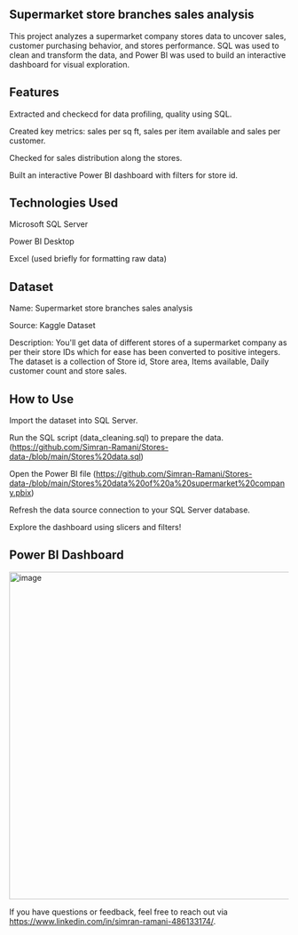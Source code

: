 ## Supermarket store branches sales analysis ##
This project analyzes a supermarket company stores data to uncover sales, customer purchasing behavior, and stores performance. SQL was used to clean and transform the data, and Power BI was used to build an interactive dashboard for visual exploration. 

## Features ##
Extracted and checkecd for data profiling, quality using SQL.

Created key metrics: sales per sq ft, sales per item available and sales per customer.

Checked for sales distribution along the stores.

Built an interactive Power BI dashboard with filters for store id.

## Technologies Used ##

Microsoft SQL Server

Power BI Desktop

Excel (used briefly for formatting raw data)

## Dataset ##

Name: Supermarket store branches sales analysis

Source: Kaggle Dataset

Description: You'll get data of different stores of a supermarket company as per their store IDs which for ease has been converted to positive integers. The dataset is a collection of Store id, Store area, Items available, Daily customer count and store sales. 

## How to Use ##

Import the dataset into SQL Server.

Run the SQL script (data_cleaning.sql) to prepare the data.
(https://github.com/Simran-Ramani/Stores-data-/blob/main/Stores%20data.sql)

Open the Power BI file
(https://github.com/Simran-Ramani/Stores-data-/blob/main/Stores%20data%20of%20a%20supermarket%20company.pbix) 

Refresh the data source connection to your SQL Server database.

Explore the dashboard using slicers and filters!

## Power BI Dashboard 

<img width="589" alt="image" src="https://github.com/user-attachments/assets/9e8fa64a-0c80-448c-be22-8b1edbbdab3b" />


If you have questions or feedback, feel free to reach out via https://www.linkedin.com/in/simran-ramani-486133174/.



